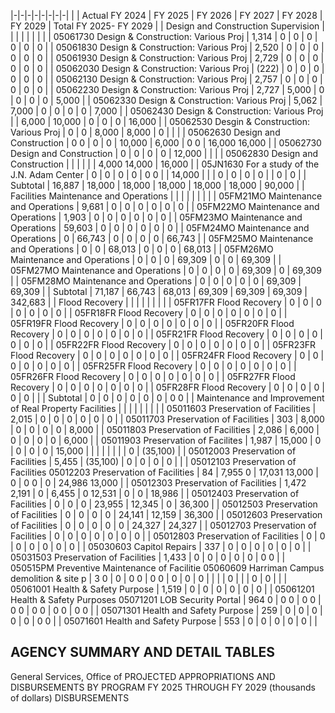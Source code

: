 |-|-|-|-|-|-|-|-|
| | Actual FY 2024 | FY 2025 | FY 2026 | FY 2027 | FY 2028 | FY 2029 | Total FY 2025- FY 2029 |
| Design and Construction Supervision | | | | | | | |
| 05061730 Design & Construction: Various Proj | 1,314 | 0 | 0 | 0 | 0 | 0 | 0 |
| 05061830 Design & Construction: Various Proj | 2,520 | 0 | 0 | 0 | 0 | 0 | 0 |
| 05061930 Design & Construction: Various Proj | 2,729 | 0 | 0 | 0 | 0 | 0 | 0 |
| 05062030 Design & Construction: Various Proj | (222) | 0 | 0 | 0 | 0 | 0 | 0 |
| 05062130 Design & Construction: Various Proj | 2,757 | 0 | 0 | 0 | 0 | 0 | 0 |
| 05062230 Design & Construction: Various Proj | 2,727 | 5,000 | 0 | 0 | 0 | 0 | 5,000 |
| 05062330 Design & Construction: Various Proj | 5,062 | 7,000 | 0 | 0 | 0 | 0 | 7,000 |
| 05062430 Design & Construction: Various Proj | | 6,000 | 10,000 | 0 | 0 | 0 | 16,000 |
| 05062530 Desgin & Construction: Various Proj | 0 | 0 | 8,000 | 8,000 | 0 | | |
| 05062630 Design and Construction | 0  0 | 0 | 0 | 10,000 | 6,000 | 0  0 | 16,000  16,000 |
| 05062730 Design and Construction | 0 | 0 | 0 | 0 | 12,000 | | |
| 05062830 Design and Construction | | | | | | 4,000  14,000 | 16,000 |
| 05JN1630 For a study of the J.N. Adam Center | 0 | 0 | 0 | 0 | 0  0 | | 14,000 |
| | 0 | 0 | 0 | 0 | | 0 | 0 |
| Subtotal | 16,887 | 18,000 | 18,000 | 18,000 | 18,000 | 18,000 | 90,000 |
| Facilities Maintenance and Operations | | | | | | | |
| 05FM21MO Maintenance and Operations | 9,681 | 0 | 0 | 0 | 0 | 0 | 0 |
| 05FM22MO Maintenance and Operations | 1,903 | 0 | 0 | 0 | 0 | 0 | 0 |
| 05FM23MO Maintenance and Operations | 59,603 | 0 | 0 | 0 | 0 | 0 | 0 |
| 05FM24MO Maintenance and Operations | 0 | 66,743 | 0 | 0 | 0 | 0 | 66,743 |
| 05FM25MO Maintenance and Operations | 0 | 0 | 68,013 | 0 | 0 | 0 | 68,013 |
| 05FM26MO Maintenance and Operations | 0 | 0 | 0 | 69,309 | 0 | 0 | 69,309 |
| 05FM27MO Maintenance and Operations | 0 | 0 | 0 | 0 | 69,309 | 0 | 69,309 |
| 05FM28MO Maintenance and Operations | 0 | 0 | 0 | 0 | 0 | 69,309 | 69,309 |
| Subtotal | 71,187 | 66,743 | 68,013 | 69,309 | 69,309 | 69,309 | 342,683 |
| Flood Recovery | | | | | | | |
| 05FR17FR Flood Recovery | 0 | 0 | 0 | 0 | 0 | 0 | 0 |
| 05FR18FR Flood Recovery | 0 | 0 | 0 | 0 | 0 | 0 | 0 |
| 05FR19FR Flood Recovery | 0 | 0 | 0 | 0 | 0 | 0 | 0 |
| 05FR20FR Flood Recovery | 0 | 0 | 0 | 0 | 0 | 0 | 0 |
| 05FR21FR Flood Recovery | 0 | 0 | 0 | 0 | 0 | 0 | 0 |
| 05FR22FR Flood Recovery | 0 | 0 | 0 | 0 | 0 | 0 | 0 |
| 05FR23FR Flood Recovery | 0 | 0 | 0 | 0 | 0 | 0 | 0 |
| 05FR24FR Flood Recovery | 0 | 0 | 0 | 0 | 0 | 0 | 0 |
| 05FR25FR Flood Recovery | 0 | 0 | 0 | 0 | 0 | 0 | 0 |
| 05FR26FR Flood Recovery | 0 | 0 | 0 | 0 | 0 | 0 | 0 |
| 05FR27FR Flood Recovery | 0 | 0 | 0 | 0 | 0 | 0 | 0 |
| 05FR28FR Flood Recovery | 0 | 0 | 0 | 0 | 0 | 0 | |
| Subtotal | 0 | 0 | 0 | 0 | 0 | 0 | 0  0 |
| Maintenance and Improvement of Real Property  Facilities | | | | | | | |
| 05011603 Preservation of Facilities | 2,015 | 0 | 0 | 0 | 0 | 0 | 0 |
| 05011703 Preservation of Facilities | 303 | 8,000 | 0 | 0 | 0 | 0 | 8,000 |
| 05011803 Preservation of Facilities | 2,086 | 6,000 | 0 | 0 | 0 | 0 | 6,000 |
| 05011903 Preservation of Facilites | 1,987 | 15,000 | 0 | 0 | 0 | 0 | 15,000 |
| | | | | | | 0 | (35,100) |
| 05012003 Preservation of Facilities | 5,455 | (35,100) | 0 | 0 | 0 | 0 | |
| 05012103 Preservation of Facilities 05012203 Preservation of Facilities | 84 | 7,955  0 | 17,031  13,000 | 0 | 0  0 | 0 | 24,986  13,000 |
| 05012303 Preservation of Facilities | 1,472  2,191 | 0 | 6,455 | 0  12,531 | 0 | 0 | 18,986 |
| 05012403 Preservation of Facilities | 0 | 0 | 0 | 23,955 | 12,345 | 0 | 36,300 |
| 05012503 Preservation of Facilities | 0 | 0 | 0 | 0 | 24,141 | 12,159 | 36,300 |
| 05012603 Preservation of Facilities | 0 | 0 | 0 | 0 | 0 | 24,327 | 24,327 |
| 05012703 Preservation of Facilities | 0 | 0 | 0 | 0 | 0 | 0 | 0 |
| 05012803 Preservation of Facilities | 0 | 0 | 0 | 0 | 0 | 0 | 0 |
| 05030603 Capitol Repairs | 337 | 0 | 0 | 0 | 0 | 0 | 0 |
| 05031503 Preservation of Facilities | 1,433 | 0 | 0 | 0 | 0 | 0 | 0  0 |
| 050515PM Preventive Maintenance of Facilitie  05060609 Harriman Campus demolition & site p | 3  0 | 0 | 0  0 | 0  0 | 0 | 0 | 0 |
| | | 0 | | | 0 | 0 | |
| 05061001 Health & Safety Purpose | 1,519 | 0 | 0 | 0 | 0 | 0 | 0 |
| 05061201 Health & Safety Purposes 05071201 LOB Security Portal | 964  0 | 0  0 | 0  0 | 0  0 | 0  0 | 0  0 | 0  0 |
| 05071301 Health and Safety Purpose | 259 | 0 | 0 | 0 | 0 | 0 | 0  0 |
| 05071601 Health and Safety Purpose | 553 | 0 | 0 | 0 | 0 | 0 | |

## **AGENCY SUMMARY AND DETAIL TABLES**

General Services, Office of PROJECTED APPROPRIATIONS AND DISBURSEMENTS BY PROGRAM FY 2025 THROUGH FY 2029 (thousands of dollars) DISBURSEMENTS